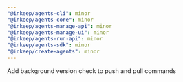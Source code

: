 ```yaml
---
"@inkeep/agents-cli": minor
"@inkeep/agents-core": minor
"@inkeep/agents-manage-api": minor
"@inkeep/agents-manage-ui": minor
"@inkeep/agents-run-api": minor
"@inkeep/agents-sdk": minor
"@inkeep/create-agents": minor
---
```


Add background version check to push and pull commands
